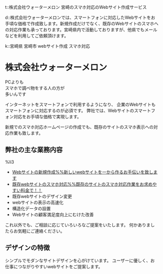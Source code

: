 t::株式会社ウォーターメロン 宮崎のスマホ対応のWebサイト作成サービス

d::株式会社ウォーターメロンでは、スマートフォンに対応したWebサイトをお手頃な価格で作成致します。新規作成だけでなく、既存のWebサイトのスマホへの対応作業も承っております。宮崎県内で活動しておりますが、他県でもメールなどを利用してご依頼頂けます。

k::宮崎県 宮崎市 webサイト作成 スマホ対応

# 株式会社ウォーターメロン

<div class="top_img"><p class="blend__text">PCよりも<br>スマホで調べ物をする人の方が<br>多いんです</p></div>

インターネットをスマートフォンで利用するようになり、
企業のWebサイトもスマートフォンに対応するのが必須です。
弊社では、Webサイトのスマートフォン対応をお手頃な価格で実現します。


新規でのスマホ対応ホームページの作成でも、既存のサイトのスマホ表示への対応作業も致します。

## 弊社の主な業務内容

%li3

- [Webサイトの新規作成%%新しいwebサイトを一から作るお手伝いを致します](../product/making_site/index.html#sec01)
- [既存webサイトのスマホ対応%%既存のサイトのスマホ対応作業をお求めやすい料金で！！](../product/technology/index.html#sec01)
- 既存webサイトのデザイン変更
- webサイトの表示の高速化
- 構造化データの設置
- Webサイトの顧客満足度向上にむけた改善

これ以外でも、ご相談に応じていろいろなご提案をいたします。
何かありましたらお気軽にご連絡ください。


## デザインの特徴

シンプルでモダンなサイトデザインを心がけています。
ユーザーに優しく、お仕事につながりやすいwebサイトをご提案します。